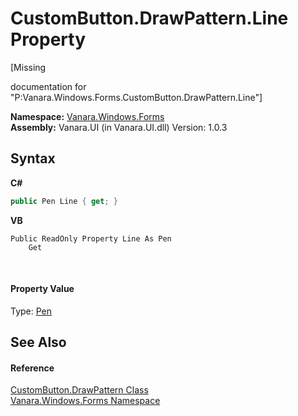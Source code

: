 # CustomButton.DrawPattern.Line Property 
 

\[Missing <summary> documentation for "P:Vanara.Windows.Forms.CustomButton.DrawPattern.Line"\]

**Namespace:**&nbsp;<a href="c580cf52-4028-70db-28d0-f9b1abc03861">Vanara.Windows.Forms</a><br />**Assembly:**&nbsp;Vanara.UI (in Vanara.UI.dll) Version: 1.0.3

## Syntax

**C#**<br />
``` C#
public Pen Line { get; }
```

**VB**<br />
``` VB
Public ReadOnly Property Line As Pen
	Get
```

<br />

#### Property Value
Type: <a href="http://msdn2.microsoft.com/en-us/library/9f23c0f4" target="_blank">Pen</a>

## See Also


#### Reference
<a href="67cce8ba-1e89-6f2e-28d9-cbea7201d011">CustomButton.DrawPattern Class</a><br /><a href="c580cf52-4028-70db-28d0-f9b1abc03861">Vanara.Windows.Forms Namespace</a><br />